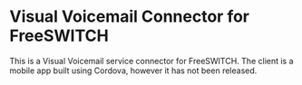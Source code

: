 # Visual Voicemail Connector for FreeSWITCH
This is a Visual Voicemail service connector for FreeSWITCH. The client is a mobile app built using Cordova, however
it has not been released.
